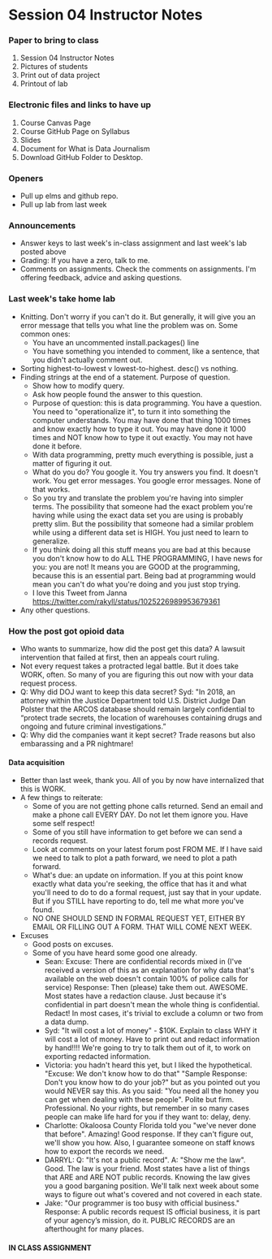 # Session 04 Instructor Notes

### Paper to bring to class

1. Session 04 Instructor Notes
2. Pictures of students
3. Print out of data project
4. Printout of lab

### Electronic files and links to have up
1. Course Canvas Page
2. Course GitHub Page on Syllabus
3. Slides
4. Document for What is Data Journalism
5. Download GitHub Folder to Desktop.

### Openers

* Pull up elms and github repo.
* Pull up lab from last week


### Announcements

* Answer keys to last week's in-class assignment and last week's lab posted above
* Grading: If you have a zero, talk to me.
* Comments on assignments. Check the comments on assignments.  I'm offering feedback, advice and asking questions.

### Last week's take home lab
* Knitting.  Don't worry if you can't do it.  But generally, it will give you an error message that tells you what line the problem was on.  Some common ones:
  * You have an uncommented install.packages() line
  * You have something you intended to comment, like a sentence, that you didn't actually comment out.
* Sorting highest-to-lowest v lowest-to-highest. desc() vs nothing.
* Finding strings at the end of a statement. Purpose of question.
  * Show how to modify query.
  * Ask how people found the answer to this question.    
  * Purpose of question: this is data programming.  You have a question.  You need to "operationalize it", to turn it into something the computer understands.  You may have done that thing 1000 times and know exactly how to type it out.  You may have done it 1000 times and NOT know how to type it out exactly.  You may not have done it before.
  * With data programming, pretty much everything is possible, just a matter of figuring it out.  
  * What do you do? You google it. You try answers you find.  It doesn't work.  You get error messages.  You google error messages.  None of that works.  
  * So you try and translate the problem you're having into simpler terms.  The possibility that someone had the exact problem you're having while using the exact data set you are using is probably pretty slim. But the possibility that someone had a similar problem while using a different data set is HIGH.  You just need to learn to generalize.
  * If you think doing all this stuff means you are bad at this because you don't know how to do ALL THE PROGRAMMING, I have news for you: you are not! It means you are GOOD at the programming, because this is an essential part.  Being bad at programming would mean you can't do what you're doing and you just stop trying.
  * I love this Tweet from Janna https://twitter.com/rakyll/status/1025226989953679361
* Any other questions.

### How the post got opioid data
* Who wants to summarize, how did the post get this data? A lawsuit intervention that failed at first, then an appeals court ruling.
* Not every request takes a protracted legal battle.  But it does take WORK, often.  So many of you are figuring this out now with your data request process.
* Q: Why did DOJ want to keep this data secret? Syd: "In 2018, an attorney within the Justice Department told U.S. District Judge Dan Polster that the ARCOS database should remain largely confidential to “protect trade secrets, the location of warehouses containing drugs and ongoing and future criminal investigations.”
* Q: Why did the companies want it kept secret?  Trade reasons but also embarassing and a PR nightmare!

#### Data acquisition
* Better than last week, thank you. All of you by now have internalized that this is WORK.  
* A few things to reiterate:
  * Some of you are not getting phone calls returned.  Send an email and make a phone call EVERY DAY.  Do not let them ignore you. Have some self respect!
  * Some of you still have information to get before we can send a records request.
  * Look at comments on your latest forum post FROM ME. If I have said we need to talk to plot a path forward, we need to plot a path forward.
  * What's due: an update on information.  If you at this point know exactly what data you're seeking, the office that has it and what you'll need to do to do a formal request, just say that in your update.  But if you STILL have reporting to do, tell me what more you've found.  
  * NO ONE SHOULD SEND IN FORMAL REQUEST YET, EITHER BY EMAIL OR FILLING OUT A FORM. THAT WILL COME NEXT WEEK.
* Excuses
  * Good posts on excuses.  
  * Some of you have heard some good one already.
    * Sean:  Excuse: There are confidential records mixed in (I've received a version of this as an explanation for why data that's available on the web doesn't contain 100% of police calls for service) Response: Then (please) take them out. AWESOME.  Most states have a redaction clause.  Just because it's confidential in part doesn't mean the whole thing is confidential.  Redact! In most cases, it's trivial to exclude a column or two from a data dump.
    * Syd: "It will cost a lot of money" - $10K.  Explain to class WHY it will cost a lot of money.  Have to print out and redact information by hand!!!! We're going to try to talk them out of it, to work on exporting redacted information.
    * Victoria: you hadn't heard this yet, but I liked the hypothetical. "Excuse: We don't know how to do that" "Sample Response: Don't you know how to do your job?" but as you pointed out you would NEVER say this.  As you said: "You need all the honey you can get when dealing with these people". Polite but firm. Professional.  No your rights, but remember in so many cases people can make life hard for you if they want to: delay, deny.
    * Charlotte: Okaloosa County Florida told you "we've never done that before".  Amazing! Good response.  If they can't figure out, we'll show you how.  Also, I guarantee someone on staff knows how to export the records we need.   
    * DARRYL: Q: "It's not a public record". A: "Show me the law".  Good.  The law is your friend.  Most states have a list of things that ARE and ARE NOT public records.  Knowing the law gives you a good barganing position.  We'll talk next week about some ways to figure out what's covered and not covered in each state.  
    * Jake: "Our programmer is too busy with official business." Response: A public records request IS official business, it is part of your agency’s mission, do it.  PUBLIC RECORDS are an afterthought for many places.

#### IN CLASS ASSIGNMENT
